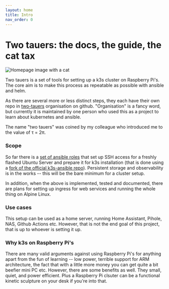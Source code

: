 ```yaml
---
layout: home
title: Intro
nav_order: 0
---
```


# Two tauers: the docs, the guide, the cat tax

![Homepage image with a cat](../assets/images/home.jpg "two tauers and the tax")

Two tauers is a set of tools for setting up a k3s cluster on Raspberry Pi's.
The core aim is to make this process as repeatable as possible with ansible and helm.

As there are several more or less distinct steps, they each have their own repo in [two-tauers](https://github.com/two-tauers) organisation on github.
"Organisation" is a fancy word, but currently it is maintained by one person who used this as a project to learn about kubernetes and ansible.

The name "two tauers" was coined by my colleague who introduced me to the value of &tau; = 2&pi;.

### Scope

So far there is a [set of ansible roles](https://github.com/two-tauers/baseline) that set up SSH access for a freshly flashed Ubuntu Server and prepare it for k3s installation (that is done using a [fork of the official k3s-ansible repo](https://github.com/two-tauers/k3s-ansible)).
Persistent storage and observability is in the works -- this will be the bare minimum for a cluster setup.

In addition, when the above is implemented, tested and documented, there are plans for setting up ingress for web services and running the whole thing on Alpine Linux.

### Use cases

This setup can be used as a home server, running Home Assistant, Pihole, NAS, Github Actions etc.
However, that is not the end goal of this project, that is up to whoever is setting it up.

### Why k3s on Raspberry Pi's

There are many valid arguments against using Raspberry Pi's for anything apart from the fun of learning -- low power, terrible support for ARM architecture, the fact that with a little more money you can get quite a bit beefier mini PC etc.
However, there are some benefits as well.
They small, quiet, and power efficient.
Plus a Raspberry Pi clsuter can be a functional kinetic sculpture on your desk if you're into that.

